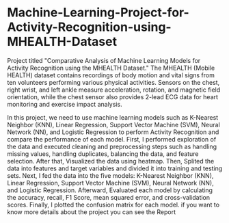 # Machine-Learning-Project-for-Activity-Recognition-using-MHEALTH-Dataset
Project titled "Comparative Analysis of Machine Learning Models for Activity Recognition using the MHEALTH Dataset." The MHEALTH (Mobile HEALTH) dataset contains recordings of body motion and vital signs from ten volunteers performing various physical activities. Sensors on the chest, right wrist, and left ankle measure acceleration, rotation, and magnetic field orientation, while the chest sensor also provides 2-lead ECG data for heart monitoring and exercise impact analysis.

In this project, we need to use machine learning models such as K-Nearest Neighbor (KNN), Linear Regression, Support Vector Machine (SVM), Neural Network (NN), and Logistic Regression to perform Activity Recognition and compare the performance of each model. First, I performed exploration of the data and executed cleaning and preprocessing steps such as handling missing values, handling duplicates, balancing the data, and feature selection. After that, Visualized the data using heatmap. Then, Splited the data into features and target variables and divided it into training and testing sets. Next, I fed the data into the five models: K-Nearest Neighbor (KNN), Linear Regression, Support Vector Machine (SVM), Neural Network (NN), and Logistic Regression. Afterward, Evaluated each model by calculating the accuracy, recall, F1 Score, mean squared error, and cross-validation scores. Finally, I plotted the confusion matrix for each model. if you want to know more details about the project you can see the Report
